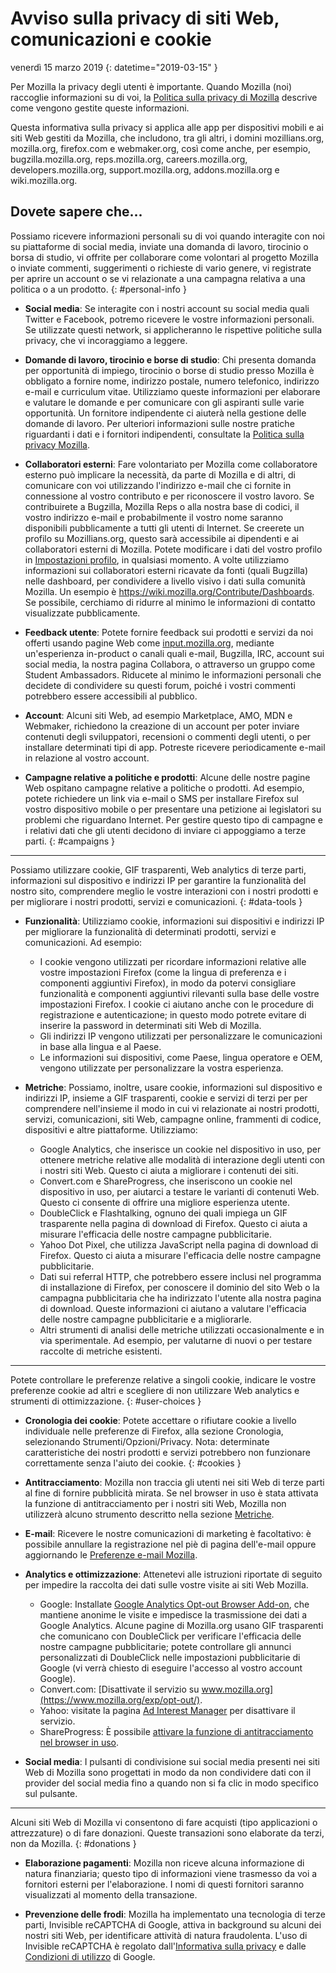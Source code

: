 # Avviso sulla privacy di siti Web, comunicazioni e cookie

venerdì 15 marzo 2019
{: datetime="2019-03-15" }

Per Mozilla la privacy degli utenti è importante. Quando Mozilla (noi) raccoglie informazioni su di voi, la [Politica sulla privacy di Mozilla](https://www.mozilla.org/privacy/) descrive come vengono gestite queste informazioni.

Questa informativa sulla privacy si applica alle app per dispositivi mobili e ai siti Web gestiti da Mozilla, che includono, tra gli altri, i domini mozillians.org, mozilla.org, firefox.com e webmaker.org, così come anche, per esempio, bugzilla.mozilla.org, reps.mozilla.org, careers.mozilla.org, developers.mozilla.org, support.mozilla.org, addons.mozilla.org e wiki.mozilla.org.

## Dovete sapere che...

Possiamo ricevere informazioni personali su di voi quando interagite con noi su piattaforme di social media, inviate una domanda di lavoro, tirocinio o borsa di studio, vi offrite per collaborare come volontari al progetto Mozilla o inviate commenti, suggerimenti o richieste di vario genere, vi registrate per aprire un account o se vi relazionate a una campagna relativa a una politica o a un prodotto. 
{: #personal-info }

* **Social media**: Se interagite con i nostri account su social media quali Twitter e Facebook, potremo ricevere le vostre informazioni personali. Se utilizzate questi network, si applicheranno le rispettive politiche sulla privacy, che vi incoraggiamo a leggere.

* **Domande di lavoro, tirocinio e borse di studio**: Chi presenta domanda per opportunità di impiego, tirocinio o borse di studio presso Mozilla è obbligato a fornire nome, indirizzo postale, numero telefonico, indirizzo e-mail e curriculum vitae. Utilizziamo queste informazioni per elaborare e valutare le domande e per comunicare con gli aspiranti sulle varie opportunità. Un fornitore indipendente ci aiuterà nella gestione delle domande di lavoro. Per ulteriori informazioni sulle nostre pratiche riguardanti i dati e i fornitori indipendenti, consultate la [Politica sulla privacy Mozilla](https://www.mozilla.org/privacy/).

* **Collaboratori esterni**: Fare volontariato per Mozilla come collaboratore esterno può implicare la necessità, da parte di Mozilla e di altri, di comunicare con voi utilizzando l'indirizzo e-mail che ci fornite in connessione al vostro contributo e per riconoscere il vostro lavoro. Se contribuirete a Bugzilla, Mozilla Reps o alla nostra base di codici, il vostro indirizzo e-mail e probabilmente il vostro nome saranno disponibili pubblicamente a tutti gli utenti di Internet. Se creerete un profilo su Mozillians.org, questo sarà accessibile ai dipendenti e ai collaboratori esterni di Mozilla. Potete modificare i dati del vostro profilo in [Impostazioni profilo](https://mozillians.org/user/edit), in qualsiasi momento. A volte utilizziamo informazioni sui collaboratori esterni ricavate da fonti (quali Bugzilla) nelle dashboard, per condividere a livello visivo i dati sulla comunità Mozilla. Un esempio è <https://wiki.mozilla.org/Contribute/Dashboards>. Se possibile, cerchiamo di ridurre al minimo le informazioni di contatto visualizzate pubblicamente.

* **Feedback utente**: Potete fornire feedback sui prodotti e servizi da noi offerti usando pagine Web come [input.mozilla.org](https://input.mozilla.org/), mediante un'esperienza in-product o canali quali e-mail, Bugzilla, IRC, account sui social media, la nostra pagina Collabora, o attraverso un gruppo come Student Ambassadors. Riducete al minimo le informazioni personali che decidete di condividere su questi forum, poiché i vostri commenti potrebbero essere accessibili al pubblico.

* **Account**: Alcuni siti Web, ad esempio Marketplace, AMO, MDN e Webmaker, richiedono la creazione di un account per poter inviare contenuti degli sviluppatori, recensioni o commenti degli utenti, o per installare determinati tipi di app. Potreste ricevere periodicamente e-mail in relazione al vostro account. 

* **Campagne relative a politiche e prodotti**:  Alcune delle nostre pagine Web ospitano campagne relative a politiche o prodotti. Ad esempio, potete richiedere un link via e-mail o SMS per installare Firefox sul vostro dispositivo mobile o per presentare una petizione ai legislatori su problemi che riguardano Internet. Per gestire questo tipo di campagne e i relativi dati che gli utenti decidono di inviare ci appoggiamo a terze parti.
{: #campaigns }

---------------------------------------

Possiamo utilizzare cookie, GIF trasparenti, Web analytics di terze parti, informazioni sul dispositivo e indirizzi IP per garantire la funzionalità del nostro sito, comprendere meglio le vostre interazioni con i nostri prodotti e per migliorare i nostri prodotti, servizi e comunicazioni.
{: #data-tools }

* **Funzionalità**: Utilizziamo cookie, informazioni sui dispositivi e indirizzi IP per migliorare la funzionalità di determinati prodotti, servizi e comunicazioni. Ad esempio:
    * I cookie vengono utilizzati per ricordare informazioni relative alle vostre impostazioni Firefox (come la lingua di preferenza e i componenti aggiuntivi Firefox), in modo da potervi consigliare funzionalità e componenti aggiuntivi rilevanti sulla base delle vostre impostazioni Firefox. I cookie ci aiutano anche con le procedure di registrazione e autenticazione; in questo modo potrete evitare di inserire la password in determinati siti Web di Mozilla.
    * Gli indirizzi IP vengono utilizzati per personalizzare le comunicazioni in base alla lingua e al Paese.
    * Le informazioni sui dispositivi, come Paese, lingua operatore e OEM, vengono utilizzate per personalizzare la vostra esperienza.

* **Metriche**: Possiamo, inoltre, usare cookie, informazioni sul dispositivo e indirizzi IP, insieme a GIF trasparenti, cookie e servizi di terzi per per comprendere nell'insieme il modo in cui vi relazionate ai nostri prodotti, servizi, comunicazioni, siti Web, campagne online, frammenti di codice, dispositivi e altre piattaforme. Utilizziamo:
    * Google Analytics, che inserisce un cookie nel dispositivo in uso, per ottenere metriche relative alle modalità di interazione degli utenti con i nostri siti Web. Questo ci aiuta a migliorare i contenuti dei siti.
    * Convert.com e ShareProgress, che inseriscono un cookie nel dispositivo in uso, per aiutarci a testare le varianti di contenuti Web. Questo ci consente di offrire una migliore esperienza utente.
    * DoubleClick e Flashtalking, ognuno dei quali impiega un GIF trasparente nella pagina di download di Firefox. Questo ci aiuta a misurare l'efficacia delle nostre campagne pubblicitarie.
    * Yahoo Dot Pixel, che utilizza JavaScript nella pagina di download di Firefox. Questo ci aiuta a misurare l'efficacia delle nostre campagne pubblicitarie. 
    * Dati sui referral HTTP, che potrebbero essere inclusi nel programma di installazione di Firefox, per conoscere il dominio del sito Web o la campagna pubblicitaria che ha indirizzato l'utente alla nostra pagina di download. Queste informazioni ci aiutano a valutare l'efficacia delle nostre campagne pubblicitarie e a migliorarle.
    * Altri strumenti di analisi delle metriche utilizzati occasionalmente e in via sperimentale. Ad esempio, per valutarne di nuovi o per testare raccolte di metriche esistenti.

---------------------------------------

Potete controllare le preferenze relative a singoli cookie, indicare le vostre preferenze cookie ad altri e scegliere di non utilizzare Web analytics e strumenti di ottimizzazione. 
{: #user-choices }

* **Cronologia dei cookie**: Potete accettare o rifiutare cookie a livello individuale nelle preferenze di Firefox, alla sezione Cronologia, selezionando Strumenti/Opzioni/Privacy. Nota: determinate caratteristiche dei nostri prodotti e servizi potrebbero non funzionare correttamente senza l'aiuto dei cookie.
{: #cookies }

* **Antitracciamento**: Mozilla non traccia gli utenti nei siti Web di terze parti al fine di fornire pubblicità mirata. Se nel browser in uso è stata attivata la funzione di antitracciamento per i nostri siti Web, Mozilla non utilizzerà alcuno strumento descritto nella sezione [Metriche](#data-tools).

* **E-mail**: Ricevere le nostre comunicazioni di marketing è facoltativo: è possibile annullare la registrazione nel piè di pagina dell'e-mail oppure aggiornando le [Preferenze e-mail Mozilla](https://www.mozilla.org/newsletter/recovery/).

* **Analytics e ottimizzazione**: Attenetevi alle istruzioni riportate di seguito per impedire la raccolta dei dati sulle vostre visite ai siti Web Mozilla.
    *  Google: Installate [Google Analytics Opt-out Browser Add-on](https://tools.google.com/dlpage/gaoptout), che mantiene anonime le visite e impedisce la trasmissione dei dati a Google Analytics. Alcune pagine di Mozilla.org usano GIF trasparenti che comunicano con DoubleClick per verificare l'efficacia delle nostre campagne pubblicitarie; potete controllare gli annunci personalizzati di DoubleClick nelle impostazioni pubblicitarie di Google (vi verrà chiesto di eseguire l'accesso al vostro account Google).
    *  Convert.com: [Disattivate il servizio su www.mozilla.org](https://www.mozilla.org/exp/opt-out/).
    *  Yahoo: visitate la pagina [Ad Interest Manager](https://aim.yahoo.com/aim/us/en/optout/) per disattivare il servizio.
    *  ShareProgress: È possibile [attivare la funzione di antitracciamento nel browser in uso](https://support.mozilla.org/kb/how-do-i-turn-do-not-track-feature).

* **Social media**: I pulsanti di condivisione sui social media presenti nei siti Web di Mozilla sono progettati in modo da non condividere dati con il provider del social media fino a quando non si fa clic in modo specifico sul pulsante.

---------------------------------------

Alcuni siti Web di Mozilla vi consentono di fare acquisti (tipo applicazioni o attrezzature) o di fare donazioni. Queste transazioni sono elaborate da terzi, non da Mozilla. 
{: #donations }

* **Elaborazione pagamenti**: Mozilla non riceve alcuna informazione di natura finanziaria; questo tipo di informazioni viene trasmesso da voi a fornitori esterni per l'elaborazione. I nomi di questi fornitori saranno visualizzati al momento della transazione.

* **Prevenzione delle frodi**: Mozilla ha implementato una tecnologia di terze parti, Invisible reCAPTCHA di Google, attiva in background su alcuni dei nostri siti Web, per identificare attività di natura fraudolenta. L'uso di Invisible reCAPTCHA è regolato dall'[Informativa sulla privacy](https://www.google.com/intl/en/policies/privacy/) e dalle [Condizioni di utilizzo](https://www.google.com/intl/en/policies/terms/) di Google.
